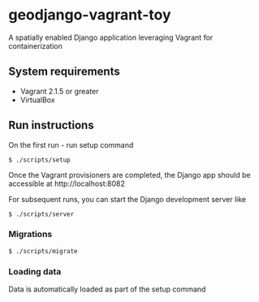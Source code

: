 # geodjango-vagrant-toy
A spatially enabled Django application leveraging Vagrant for containerization

## System requirements

- Vagrant 2.1.5 or greater
- VirtualBox

## Run instructions

On the first run - run setup command
```
$ ./scripts/setup
```

Once the Vagrant provisioners are completed, the Django app should be accessible at http://localhost:8082



For subsequent runs, you can start the Django development server like
```
$ ./scripts/server
```


### Migrations
```
$ ./scripts/migrate
```

### Loading data
Data is automatically loaded as part of the setup command